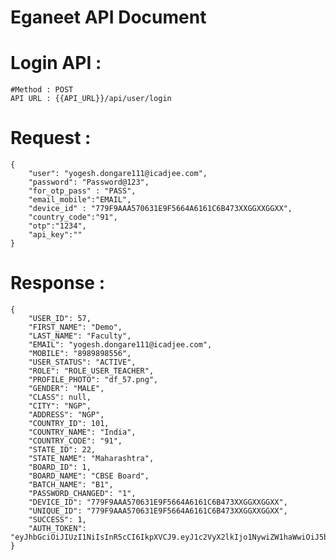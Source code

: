 
# Eganeet API Document

# Login API :

    #Method : POST
    API URL : {{API_URL}}/api/user/login

# Request :
    {
        "user": "yogesh.dongare111@icadjee.com",
        "password": "Password@123",
        "for_otp_pass" : "PASS",
        "email_mobile":"EMAIL",
        "device_id" : "779F9AAA570631E9F5664A6161C6B473XXGGXXGGXX",
        "country_code":"91",
        "otp":"1234",
        "api_key":""
    }

# Response : 
    {
        "USER_ID": 57,
        "FIRST_NAME": "Demo",
        "LAST_NAME": "Faculty",
        "EMAIL": "yogesh.dongare111@icadjee.com",
        "MOBILE": "8989898556",
        "USER_STATUS": "ACTIVE",
        "ROLE": "ROLE_USER_TEACHER",
        "PROFILE_PHOTO": "df_57.png",
        "GENDER": "MALE",
        "CLASS": null,
        "CITY": "NGP",
        "ADDRESS": "NGP",
        "COUNTRY_ID": 101,
        "COUNTRY_NAME": "India",
        "COUNTRY_CODE": "91",
        "STATE_ID": 22,
        "STATE_NAME": "Maharashtra",
        "BOARD_ID": 1,
        "BOARD_NAME": "CBSE Board",
        "BATCH_NAME": "B1",
        "PASSWORD_CHANGED": "1",
        "DEVICE_ID": "779F9AAA570631E9F5664A6161C6B473XXGGXXGGXX",
        "UNIQUE_ID": "779F9AAA570631E9F5664A6161C6B473XXGGXXGGXX",
        "SUCCESS": 1,
        "AUTH_TOKEN": "eyJhbGciOiJIUzI1NiIsInR5cCI6IkpXVCJ9.eyJ1c2VyX2lkIjo1NywiZW1haWwiOiJ5b2dlc2guZG9uZ2FyZTExMUBpY2FkamVlLmNvbSIsIm1vYmlsZSI6Ijg5ODk4OTg1NTYiLCJpYXQiOjE2ODk0NDE5MTIsImV4cCI6MTY5OTgwOTkxMn0.PiaINM9W0129MrKSyH_2Z0CUZay6rlHEcR5cgVLHlJw"
    }
        
